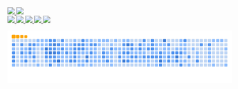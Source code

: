 <div>
  <a href="https:github.com/Vinnixz">
  <img height="180cm" src="https://github-readme-stats.vercel.app/api?username=Vinnixz&show_icons=true&theme=dracula&include_all_commit=true&count_private=true"/>
  <img height="180cm" src="https://github-readme-stats.vercel.app/api/top-langs/?username=Vinnixz&layout=compact&langs_count=16&theme=dracula"/><br>
  <img src="https://img.shields.io/badge/HTML-239120?style=for-the-badge&logo=html5&logoColor=white">
  <img src="https://img.shields.io/badge/CSS-239120?&style=for-the-badge&logo=css3&logoColor=white">
  <img src="https://img.shields.io/badge/JavaScript-F7DF1E?style=for-the-badge&logo=javascript&logoColor=black">
  <img src="https://img.shields.io/badge/Python-3776AB?style=for-the-badge&logo=python&logoColor=white">
  <img src="https://img.shields.io/badge/LinkedIn-0077B5?style=for-the-badge&logo=linkedin&logoColor=white">

</div>

 ![snake gif](https://github.com/Vinnixz/Vinnixz/blob/output/github-contribution-grid-snake.gif)

<!---
Vinnixz/Vinnixz is a ✨ special ✨ repository because its `README.md` (this file) appears on your GitHub profile.
You can click the Preview link to take a look at your changes.
--->
